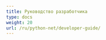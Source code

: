 ```yaml
---
title: Руководство разработчика
type: docs
weight: 20
url: /ru/python-net/developer-guide/
---
```

